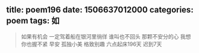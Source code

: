 title: poem196
date: 1506637012000
categories: poem
tags: 如
---
> 如果有机会
一定驾着船在银河里徜徉
谁叫也不回头
那颗不安分的心
我想
你也握不紧
早安
孤独小美
格致别趣
六点起床196天 迟到7天